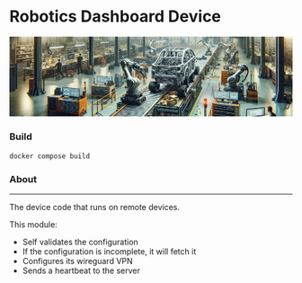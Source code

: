 # Robotics Dashboard Device

![device](device.png)


### Build

```bash
docker compose build
```

### About

---

The device code that runs on remote devices. 

This module: 

- Self validates the configuration
- If the configuration is incomplete, it will fetch it
- Configures its wireguard VPN
- Sends a heartbeat to the server
